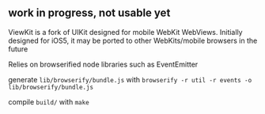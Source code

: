 ## work in progress, not usable yet

ViewKit is a fork of UIKit designed for mobile WebKit WebViews. Initially designed for iOS5, it may be ported to other WebKits/mobile browsers in the future

Relies on browserified node libraries such as EventEmitter

generate `lib/browserify/bundle.js` with `browserify -r util -r events -o lib/browserify/bundle.js`

compile `build/` with `make`
